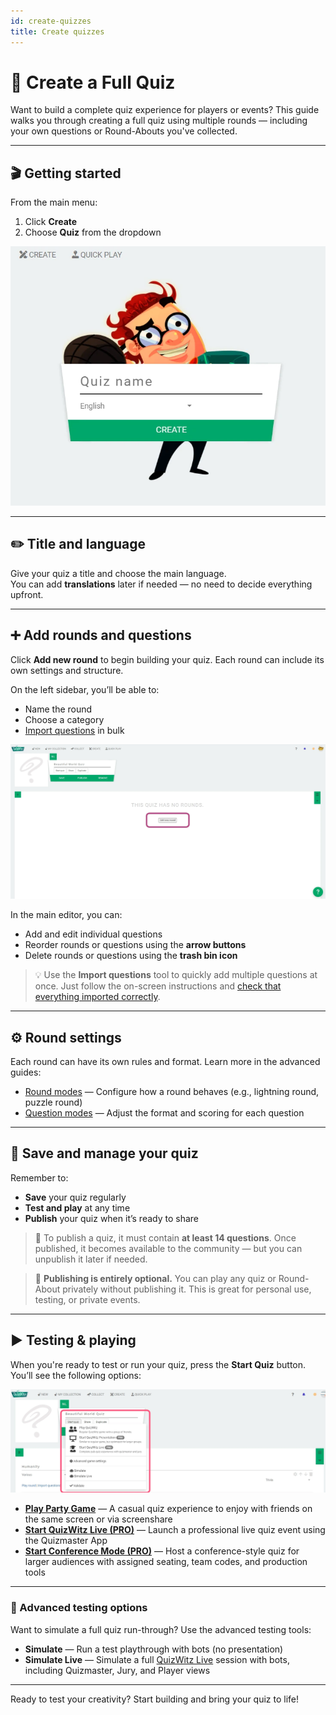 ```yaml
---
id: create-quizzes
title: Create quizzes
---
```


# 🧠 Create a Full Quiz

Want to build a complete quiz experience for players or events? This guide walks you through creating a full quiz using multiple rounds — including your own questions or Round-Abouts you've collected.

---

## 🎬 Getting started

From the main menu:

1. Click **Create**
2. Choose **Quiz** from the dropdown

![QuizWitz create quiz](../../assets/images/create-quiz.png)

---

## ✏️ Title and language

Give your quiz a title and choose the main language.  
You can add **translations** later if needed — no need to decide everything upfront.

---

## ➕ Add rounds and questions

Click **Add new round** to begin building your quiz. Each round can include its own settings and structure.

On the left sidebar, you’ll be able to:

- Name the round
- Choose a category
- [Import questions](../editor/import-questions) in bulk

![Create new round in quiz](../../assets/images/quiz-add-round.png)

In the main editor, you can:

- Add and edit individual questions
- Reorder rounds or questions using the **arrow buttons**
- Delete rounds or questions using the **trash bin icon**

> 💡 Use the **Import questions** tool to quickly add multiple questions at once. Just follow the on-screen instructions and [check that everything imported correctly](../editor/import-questions).

---

## ⚙️ Round settings

Each round can have its own rules and format. Learn more in the advanced guides:

- [Round modes](../round-modes/round-modes) — Configure how a round behaves (e.g., lightning round, puzzle round)
- [Question modes](../question-modes/question-modes) — Adjust the format and scoring for each question

---

## 💾 Save and manage your quiz

Remember to:

- **Save** your quiz regularly
- **Test and play** at any time
- **Publish** your quiz when it’s ready to share

> 📢 To publish a quiz, it must contain **at least 14 questions**. Once published, it becomes available to the community — but you can unpublish it later if needed.

> 📝 **Publishing is entirely optional.** You can play any quiz or Round-About privately without publishing it. This is great for personal use, testing, or private events.

---

## ▶️ Testing & playing

When you're ready to test or run your quiz, press the **Start Quiz** button. You’ll see the following options:

![Quiz playlinks](../../assets/images/quiz-playlinks.png)

- **[Play Party Game](../players/playing)** — A casual quiz experience to enjoy with friends on the same screen or via screenshare
- **[Start QuizWitz Live (PRO)](../quizmaster/introduction)** — Launch a professional live quiz event using the Quizmaster App
- **[Start Conference Mode (PRO)](../tutorials/conference-booth)** — Host a conference-style quiz for larger audiences with assigned seating, team codes, and production tools

---

### 🧪 Advanced testing options

Want to simulate a full quiz run-through? Use the advanced testing tools:

- **Simulate** — Run a test playthrough with bots (no presentation)
- **Simulate Live** — Simulate a full [QuizWitz Live](../quizmaster/introduction) session with bots, including Quizmaster, Jury, and Player views

---

Ready to test your creativity? Start building and bring your quiz to life!
